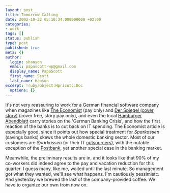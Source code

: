 ```yaml
---
layout: post
title: Tomorrow Calling
date: 2002-10-22 05:10:34.000000000 +02:00
categories:
- work
tags: []
status: publish
type: post
published: true
meta: {}
author:
  login: shanson
  email: papascott-wp@gmail.com
  display_name: PapaScott
  first_name: Scott
  last_name: Hanson
excerpt: !ruby/object:Hpricot::Doc
  options: {}
---
```

<p>It's not very reassuring to work for a German financial software company when magazines like <a href="http://www.economist.com/finance/displayStory.cfm?story_id=1397028">The Economist</a> (pay only) and <a href="http://www.spiegel.de/spiegel/inhalt/0,1518,grossbild-215880-,00.html">Der Spiegel (cover story)</a> (cover free, story pay only), and even the local <a href="http://www.abendblatt.de/daten/2002/10/12/80263.html">Hamburger Abendblatt</a> carry stories on the 'German Banking Crisis', and how the first reaction of the banks is to cut back on IT spending. The Economist article is especially good, since it points out how special treatment for <em>Sparkassen</em> (savings banks) skews the whole domestic banking sector. Most of our customers are <em>Sparkassen</em> (or their IT <a href="http://www.dvg.de/">outsourcers</a>), with the notable exception of the <a href="http://www.postbank.de/">Postbank</a>, yet another special case in the banking market.</p>
<p>Meanwhile, the preliminary results are in, and it looks like that 90% of my co-workers did indeed agree to the pay and vacation reduction for this quarter. I guess many, like me, waited until the last minute. So management got what they wanted, we'll see what happens. I'm cautiously pessimistc. And yesterday we brewed the last of the company-provided coffee. We have to organize our own from now on.</p>
